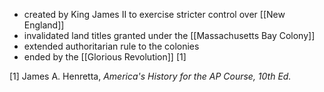 - created by King James II to exercise stricter control over [[New England]]
- invalidated land titles granted under the [[Massachusetts Bay Colony]]
- extended authoritarian rule to the colonies
- ended by the [[Glorious Revolution]] [1]

[1] James A. Henretta, *America's History for the AP Course, 10th Ed.*